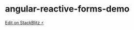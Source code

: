 # angular-reactive-forms-demo

[Edit on StackBlitz ⚡️](https://stackblitz.com/edit/angular-ivy-96zje7)